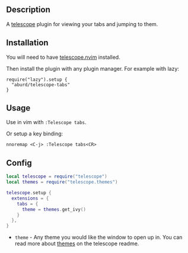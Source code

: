 ## Description

A [telescope](https://github.com/nvim-telescope/telescope.nvim) plugin for viewing your tabs and jumping to them.

## Installation

You will need to have [telescope.nvim](https://github.com/nvim-telescope/telescope.nvim) installed.

Then install the plugin with any plugin manager. For example with lazy:

```
require("lazy").setup {
  "aburd/telescope-tabs" 
}
```

## Usage

Use in vim with `:Telescope tabs`.

Or setup a key binding:

```vim
nnoremap <C-j> :Telescope tabs<CR>
```

## Config

```lua
local telescope = require("telescope")
local themes = require("telescope.themes")

telescope.setup {
  extensions = {
    tabs = {
      theme = themes.get_ivy()
    }
  },
}
```

- `theme` - Any theme you would like the window to open up in. You can read more about [themes](https://github.com/nvim-telescope/telescope.nvim?tab=readme-ov-file#themes) on the telescope readme.
